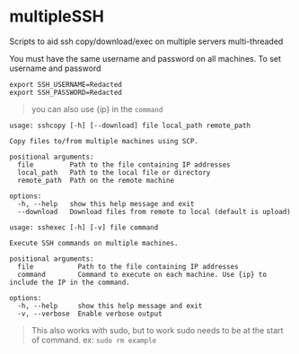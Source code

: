 # multipleSSH
Scripts to aid ssh copy/download/exec on multiple servers multi-threaded

You must have the same username and password on all machines.
To set username and password
```
export SSH_USERNAME=Redacted
export SSH_PASSWORD=Redacted
```

> you can also use {ip} in the `command`
```
usage: sshcopy [-h] [--download] file local_path remote_path

Copy files to/from multiple machines using SCP.

positional arguments:
  file         Path to the file containing IP addresses
  local_path   Path to the local file or directory
  remote_path  Path on the remote machine

options:
  -h, --help   show this help message and exit
  --download   Download files from remote to local (default is upload)
```

```
usage: sshexec [-h] [-v] file command

Execute SSH commands on multiple machines.

positional arguments:
  file           Path to the file containing IP addresses
  command        Command to execute on each machine. Use {ip} to include the IP in the command.

options:
  -h, --help     show this help message and exit
  -v, --verbose  Enable verbose output
```
 
> This also works with sudo, but to work sudo needs to be at the start of command. ex: `sudo rm example`
